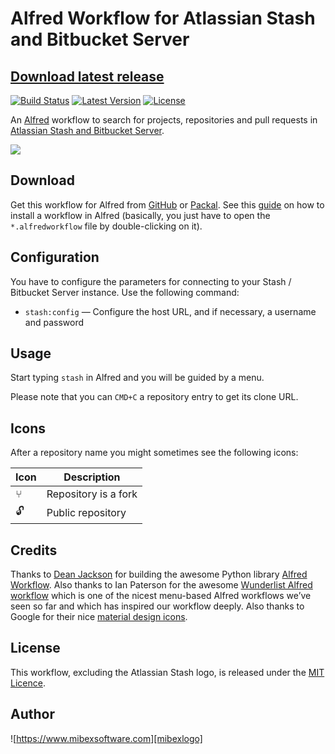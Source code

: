 # Alfred Workflow for Atlassian Stash and Bitbucket Server #

## [Download latest release][latestrelease]

[![Build Status](http://img.shields.io/travis/mibexsoftware/alfred-stash-workflow.svg?style=flat-square)](https://travis-ci.org/mibexsoftware/alfred-stash-workflow)
[![Latest Version](http://img.shields.io/github/release/mibexsoftware/alfred-stash-workflow.svg?style=flat-square)](https://github.com/mibexsoftware/alfred-stash-workflow/releases)
[![License](http://img.shields.io/badge/license-MIT-blue.svg?style=flat-square)](http://mibexsoftware.mit-license.org/2015)


An [Alfred][alfred] workflow to search for projects, repositories and pull requests in [Atlassian Stash and Bitbucket Server][stash].


![][screencast]


## Download ##

Get this workflow for Alfred from [GitHub][latestrelease] or [Packal][packal-page]. See 
this [guide][alfred-workflow-installation] on how to install a workflow in Alfred (basically, you 
just have to open the `*.alfredworkflow` file by double-clicking on it).


## Configuration ##

You have to configure the parameters for connecting to your Stash / Bitbucket Server instance. Use the following command:

- `stash:config` — Configure the host URL, and if necessary, a username and password


## Usage ##

Start typing `stash` in Alfred and you will be guided by a menu.

Please note that you can `CMD+C` a repository entry to get its clone URL.


## Icons ##

After a repository name you might sometimes see the following icons:

| Icon |                    Description                    |
|------|---------------------------------------------------|
|  ⑂   | Repository is a fork                              |
|  🔓   | Public repository                                 |


## Credits ##

Thanks to [Dean Jackson][deanishe] for building the awesome Python library [Alfred Workflow][alfred-workflow].
Also thanks to Ian Paterson for the awesome [Wunderlist Alfred workflow][wunderlist] which is one of the nicest 
menu-based Alfred workflows we’ve seen so far and which has inspired our workflow deeply.
Also thanks to Google for their nice [material design icons][google-material-design].


## License ##

This workflow, excluding the Atlassian Stash logo, is released under the [MIT Licence][mit].


## Author

![https://www.mibexsoftware.com][mibexlogo]


[alfred]: https://www.alfredapp.com/
[latestrelease]: https://github.com/mibexsoftware/alfred-stash-workflow/releases/latest
[stash]: http://www.atlassian.com/stash
[wunderlist]: https://github.com/idpaterson/alfred-wunderlist-workflow
[mibexlogo]: https://www.mibexsoftware.com/wp-content/uploads/2015/06/mibex.png
[deanishe]: hhttps://github.com/deanishe
[mit]: http://opensource.org/licenses/MIT
[alfred-workflow]: hhttps://github.com/deanishe
[packal-page]: http://www.packal.org/workflow/atlassian-stash-workflow
[screencast]: https://raw.githubusercontent.com/mibexsoftware/alfred-stash-workflow/master/screencast.gif
[alfred-workflow-installation]: http://support.alfredapp.com/workflows:installing/
[google-material-design]: https://github.com/google/material-design-icons